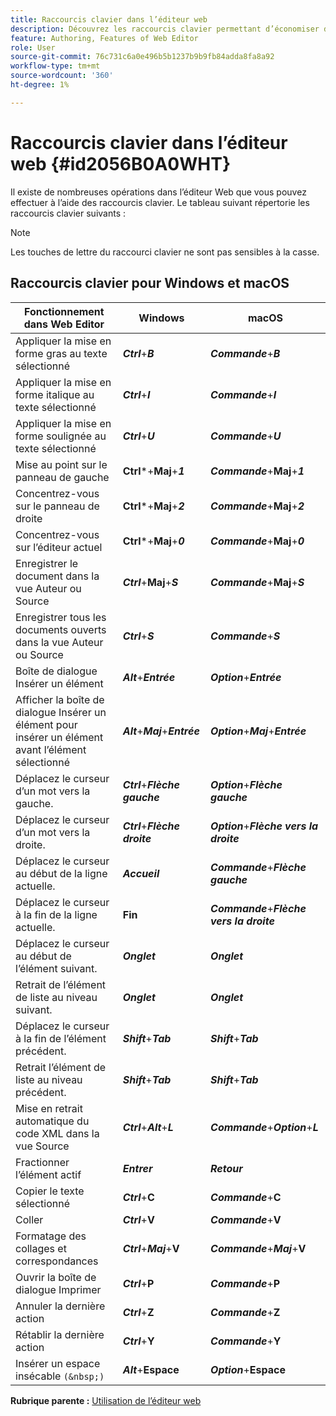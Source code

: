 ```yaml
---
title: Raccourcis clavier dans l’éditeur web
description: Découvrez les raccourcis clavier permettant d’économiser du temps dans l’éditeur web d’AEM Guides.
feature: Authoring, Features of Web Editor
role: User
source-git-commit: 76c731c6a0e496b5b1237b9b9fb84adda8fa8a92
workflow-type: tm+mt
source-wordcount: '360'
ht-degree: 1%

---
```


# Raccourcis clavier dans l’éditeur web {#id2056B0A0WHT}

Il existe de nombreuses opérations dans l’éditeur Web que vous pouvez effectuer à l’aide des raccourcis clavier. Le tableau suivant répertorie les raccourcis clavier suivants :

>[!NOTE]
>
> Les touches de lettre du raccourci clavier ne sont pas sensibles à la casse.

## Raccourcis clavier pour Windows et macOS

| Fonctionnement dans Web Editor | Windows | macOS |
|-----------------------|-----------------|-----------------|
| Appliquer la mise en forme gras au texte sélectionné | ***Ctrl***+***B*** | ***Commande***+***B*** |
| Appliquer la mise en forme italique au texte sélectionné | ***Ctrl***+***I*** | ***Commande***+***I*** |
| Appliquer la mise en forme soulignée au texte sélectionné | ***Ctrl***+***U*** | ***Commande***+***U*** |
| Mise au point sur le panneau de gauche | **Ctrl***+**Maj**+***1*** | ***Commande***+**Maj**+***1*** |
| Concentrez-vous sur le panneau de droite | **Ctrl***+**Maj**+***2*** | ***Commande***+**Maj**+***2*** |
| Concentrez-vous sur l’éditeur actuel | **Ctrl***+**Maj**+***0*** | ***Commande***+**Maj**+***0*** |
| Enregistrer le document dans la vue Auteur ou Source | ***Ctrl***+**Maj**+***S*** | ***Commande***+**Maj**+***S*** |
| Enregistrer tous les documents ouverts dans la vue Auteur ou Source | ***Ctrl***+***S*** | ***Commande***+***S*** |
| Boîte de dialogue Insérer un élément | ***Alt***+***Entrée*** | ***Option***+***Entrée*** |
| Afficher la boîte de dialogue Insérer un élément pour insérer un élément avant l’élément sélectionné | ***Alt***+***Maj***+***Entrée*** | ***Option***+***Maj***+***Entrée*** |
| Déplacez le curseur d’un mot vers la gauche. | ***Ctrl***+***Flèche gauche*** | ***Option***+***Flèche gauche*** |
| Déplacez le curseur d’un mot vers la droite. | ***Ctrl***+***Flèche droite*** | ***Option***+***Flèche vers la droite*** |
| Déplacez le curseur au début de la ligne actuelle. | ***Accueil*** | ***Commande***+***Flèche gauche*** |
| Déplacez le curseur à la fin de la ligne actuelle. | **Fin** | ***Commande***+***Flèche vers la droite*** |
| Déplacez le curseur au début de l’élément suivant. | ***Onglet*** | ***Onglet*** |
| Retrait de l’élément de liste au niveau suivant. | ***Onglet*** | ***Onglet*** |
| Déplacez le curseur à la fin de l’élément précédent. | ***Shift***+***Tab*** | ***Shift***+***Tab*** |
| Retrait l’élément de liste au niveau précédent. | ***Shift***+***Tab*** | ***Shift***+***Tab*** |
| Mise en retrait automatique du code XML dans la vue Source | ***Ctrl***+***Alt***+***L*** | ***Commande***+***Option***+***L*** |
| Fractionner l’élément actif | ***Entrer*** | ***Retour*** |
| Copier le texte sélectionné | ***Ctrl***+**C** | ***Commande***+**C** |
| Coller | ***Ctrl***+**V** | ***Commande***+**V** |
| Formatage des collages et correspondances | ***Ctrl***+***Maj***+**V** | ***Commande***+***Maj***+**V** |
| Ouvrir la boîte de dialogue Imprimer | ***Ctrl***+**P** | ***Commande***+**P** |
| Annuler la dernière action | ***Ctrl***+**Z** | ***Commande***+**Z** |
| Rétablir la dernière action | ***Ctrl***+**Y** | ***Commande***+**Y** |
| Insérer un espace insécable `(&nbsp;)` | ***Alt***+**Espace** | ***Option***+**Espace** |

**Rubrique parente :** [Utilisation de l’éditeur web](web-editor.md)
